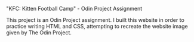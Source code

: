 "KFC: Kitten Football Camp" - Odin Project Assignment 

This project is an Odin Project assignment. I built this website in order to practice writing HTML and CSS, attempting to recreate the website image given by The Odin Project.
